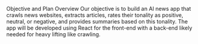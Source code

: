 Objective and Plan Overview
Our objective is to build an AI news app that crawls news websites, extracts articles, rates their tonality as positive, neutral, or negative, and provides summaries based on this tonality. The app will be developed using React for the front-end  with a back-end likely needed for heavy lifting like crawling.
